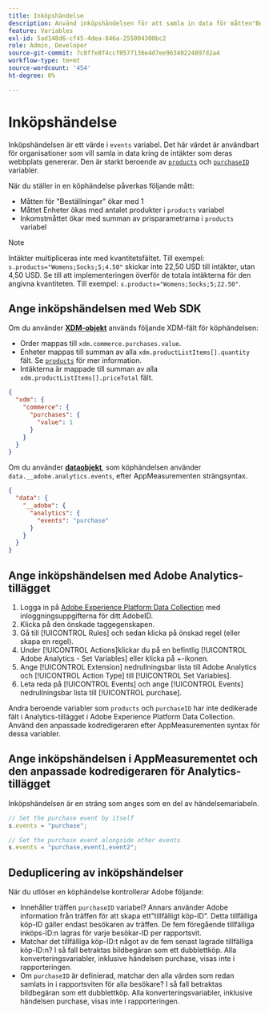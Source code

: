 ```yaml
---
title: Inköpshändelse
description: Använd inköpshändelsen för att samla in data för måtten"Beställningar","Enheter" och"Intäkter".
feature: Variables
exl-id: 5ad148d6-cf45-4dea-846a-255004300bc2
role: Admin, Developer
source-git-commit: 7c8ffe8f4ccf0577136e4d7ee96340224897d2a4
workflow-type: tm+mt
source-wordcount: '454'
ht-degree: 0%

---
```


# Inköpshändelse

Inköpshändelsen är ett värde i `events` variabel. Det här värdet är användbart för organisationer som vill samla in data kring de intäkter som deras webbplats genererar. Den är starkt beroende av [`products`](../products.md) och [`purchaseID`](../purchaseid.md) variabler.

När du ställer in en köphändelse påverkas följande mått:

* Måtten för &quot;Beställningar&quot; ökar med 1
* Måttet Enheter ökas med antalet produkter i `products` variabel
* Inkomstmåttet ökar med summan av prisparametrarna i `products` variabel

>[!NOTE]
>
>Intäkter multipliceras inte med kvantitetsfältet. Till exempel: `s.products="Womens;Socks;5;4.50"` skickar inte 22,50 USD till intäkter, utan 4,50 USD. Se till att implementeringen överför de totala intäkterna för den angivna kvantiteten. Till exempel: `s.products="Womens;Socks;5;22.50"`.

## Ange inköpshändelsen med Web SDK

Om du använder [**XDM-objekt**](/help/implement/aep-edge/xdm-var-mapping.md) används följande XDM-fält för köphändelsen:

* Order mappas till `xdm.commerce.purchases.value`.
* Enheter mappas till summan av alla `xdm.productListItems[].quantity` fält. Se [`products`](../products.md) för mer information.
* Intäkterna är mappade till summan av alla `xdm.productListItems[].priceTotal` fält.

```json
{
  "xdm": {
    "commerce": {
      "purchases": {
        "value": 1
      }
    }
  }
}
```

Om du använder [**dataobjekt**](/help/implement/aep-edge/data-var-mapping.md), som köphändelsen använder `data.__adobe.analytics.events`, efter AppMeasurementen strängsyntax.

```json
{
  "data": {
    "__adobe": {
      "analytics": {
        "events": "purchase"
      }
    }
  }
}
```

## Ange inköpshändelsen med Adobe Analytics-tillägget

1. Logga in på [Adobe Experience Platform Data Collection](https://experience.adobe.com/data-collection) med inloggningsuppgifterna för ditt AdobeID.
2. Klicka på den önskade taggegenskapen.
3. Gå till [!UICONTROL Rules] och sedan klicka på önskad regel (eller skapa en regel).
4. Under [!UICONTROL Actions]klickar du på en befintlig [!UICONTROL Adobe Analytics - Set Variables] eller klicka på +-ikonen.
5. Ange [!UICONTROL Extension] nedrullningsbar lista till Adobe Analytics och [!UICONTROL Action Type] till [!UICONTROL Set Variables].
6. Leta reda på [!UICONTROL Events] och ange [!UICONTROL Events] nedrullningsbar lista till [!UICONTROL purchase].

Andra beroende variabler som `products` och `purchaseID` har inte dedikerade fält i Analytics-tillägget i Adobe Experience Platform Data Collection. Använd den anpassade kodredigeraren efter AppMeasurementen syntax för dessa variabler.

## Ange inköpshändelsen i AppMeasurementet och den anpassade kodredigeraren för Analytics-tillägget

Inköpshändelsen är en sträng som anges som en del av händelsemariabeln.

```js
// Set the purchase event by itself
s.events = "purchase";

// Set the purchase event alongside other events
s.events = "purchase,event1,event2";
```

## Deduplicering av inköpshändelser

När du utlöser en köphändelse kontrollerar Adobe följande:

* Innehåller träffen `purchaseID` variabel? Annars använder Adobe information från träffen för att skapa ett&quot;tillfälligt köp-ID&quot;. Detta tillfälliga köp-ID gäller endast besökaren av träffen. De fem föregående tillfälliga inköps-ID:n lagras för varje besökar-ID per rapportsvit.
* Matchar det tillfälliga köp-ID:t något av de fem senast lagrade tillfälliga köp-ID:n? I så fall betraktas bildbegäran som ett dubblettköp. Alla konverteringsvariabler, inklusive händelsen purchase, visas inte i rapporteringen.
* Om `purchaseID` är definierad, matchar den alla värden som redan samlats in i rapportsviten för alla besökare? I så fall betraktas bildbegäran som ett dubblettköp. Alla konverteringsvariabler, inklusive händelsen purchase, visas inte i rapporteringen.
